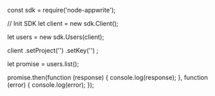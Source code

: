 const sdk = require('node-appwrite');

// Init SDK
let client = new sdk.Client();

let users = new sdk.Users(client);

client
    .setProject('')
    .setKey('')
;

let promise = users.list();

promise.then(function (response) {
    console.log(response);
}, function (error) {
    console.log(error);
});